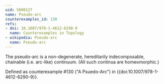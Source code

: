 ```yaml
---
uid: S000127
name: Pseudo-arc
counterexamples_id: 130
refs:
- doi: 10.1007/978-1-4612-6290-9
  name: Counterexamples in Topology
- wikipedia: Pseudo-arc
  name: Pseudo-arc
---
```

The pseudo-arc is a non-degenerate, hereditarily indecomposable, chainable
(i.e. arc-like) continuum. (All such continua are homeomorphic.)

Defined as counterexample #130 ("A Psuedo-Arc")
in {{doi:10.1007/978-1-4612-6290-9}}.
